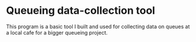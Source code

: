 # Queueing data-collection tool

This program is a basic tool I built and used for collecting data on queues at a local cafe for a bigger queueing project.
